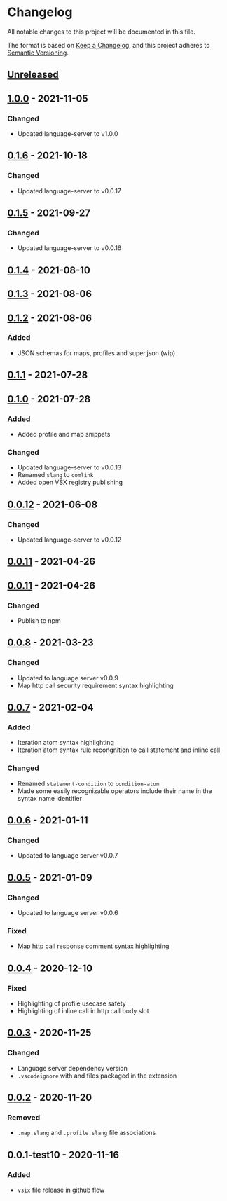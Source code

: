 # Changelog

All notable changes to this project will be documented in this file.

The format is based on [Keep a Changelog](https://keepachangelog.com/en/1.0.0/),
and this project adheres to [Semantic Versioning](https://semver.org/spec/v2.0.0.html).

## [Unreleased]

## [1.0.0] - 2021-11-05
### Changed
- Updated language-server to v1.0.0

## [0.1.6] - 2021-10-18
### Changed
- Updated language-server to v0.0.17

## [0.1.5] - 2021-09-27
### Changed
- Updated language-server to v0.0.16

## [0.1.4] - 2021-08-10

## [0.1.3] - 2021-08-06

## [0.1.2] - 2021-08-06
### Added
- JSON schemas for maps, profiles and super.json (wip)

## [0.1.1] - 2021-07-28

## [0.1.0] - 2021-07-28
### Added
- Added profile and map snippets

### Changed
- Updated language-server to v0.0.13
- Renamed `slang` to `comlink`
- Added open VSX registry publishing

## [0.0.12] - 2021-06-08
### Changed
- Updated language-server to v0.0.12

## [0.0.11] - 2021-04-26

## [0.0.11] - 2021-04-26
### Changed
- Publish to npm

## [0.0.8] - 2021-03-23
### Changed
- Updated to language server v0.0.9
- Map http call security requirement syntax highlighting

## [0.0.7] - 2021-02-04
### Added
- Iteration atom syntax highlighting
- Iteration atom syntax rule recongnition to call statement and inline call

### Changed
- Renamed `statement-condition` to `condition-atom`
- Made some easily recognizable operators include their name in the syntax name identifier

## [0.0.6] - 2021-01-11
### Changed
- Updated to language server v0.0.7

## [0.0.5] - 2021-01-09
### Changed
- Updated to language server v0.0.6

### Fixed
- Map http call response comment syntax highlighting

## [0.0.4] - 2020-12-10
### Fixed
- Highlighting of profile usecase safety
- Highlighting of inline call in http call body slot

## [0.0.3] - 2020-11-25
### Changed
- Language server dependency version
- `.vscodeignore` with and files packaged in the extension

## [0.0.2] - 2020-11-20
### Removed
- `.map.slang` and `.profile.slang` file associations

## 0.0.1-test10 - 2020-11-16
### Added
- `vsix` file release in github flow

[Unreleased]: https://github.com/superfaceai/language-client-vscode/compare/v1.0.0...HEAD
[1.0.0]: https://github.com/superfaceai/language-client-vscode/compare/v0.1.6...v1.0.0
[0.1.6]: https://github.com/superfaceai/language-client-vscode/compare/v0.1.5...v0.1.6
[0.1.5]: https://github.com/superfaceai/language-client-vscode/compare/v0.1.4...v0.1.5
[0.1.4]: https://github.com/superfaceai/language-client-vscode/compare/v0.1.3...v0.1.4
[0.1.3]: https://github.com/superfaceai/language-client-vscode/compare/v0.1.2...v0.1.3
[0.1.2]: https://github.com/superfaceai/language-client-vscode/compare/v0.1.1...v0.1.2
[0.1.1]: https://github.com/superfaceai/language-client-vscode/compare/v0.1.0...v0.1.1
[0.1.0]: https://github.com/superfaceai/language-client-vscode/compare/v0.0.12...v0.1.0
[0.0.12]: https://github.com/superfaceai/language-client-vscode/compare/v0.0.11...v0.0.12
[0.0.11]: https://github.com/superfaceai/language-client-vscode/compare/v0.0.11...v0.0.11
[0.0.11]: https://github.com/superfaceai/language-client-vscode/compare/v0.0.8...v0.0.11
[0.0.8]: https://github.com/superfaceai/language-client-vscode/compare/v0.0.7...v0.0.8
[0.0.7]: https://github.com/superfaceai/language-client-vscode/compare/v0.0.6...v0.0.7
[0.0.6]: https://github.com/superfaceai/language-client-vscode/compare/v0.0.5...v0.0.6
[0.0.5]: https://github.com/superfaceai/language-client-vscode/compare/v0.0.4...v0.0.5
[0.0.4]: https://github.com/superfaceai/language-client-vscode/compare/v0.0.3...v0.0.4
[0.0.3]: https://github.com/superfaceai/language-client-vscode/compare/v0.0.2...v0.0.3
[0.0.2]: https://github.com/superfaceai/language-client-vscode/compare/v0.0.1-test10...v0.0.2
